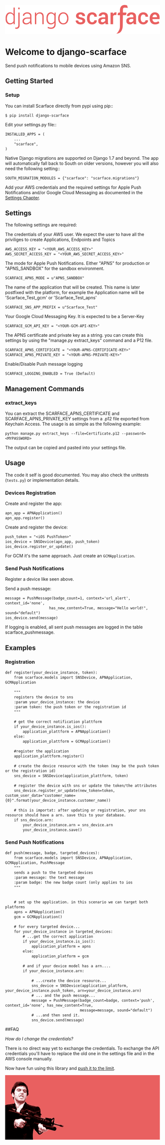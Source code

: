 ![django-scarface](logo_transparent.png)

# Welcome to django-scarface

Send push notifications to mobile devices using Amazon SNS.

## Getting Started

### Setup
You can install Scarface directly from pypi using pip::

	$ pip install django-scarface


Edit your settings.py file::

	INSTALLED_APPS = (
		...
		"scarface",
	)


Native Django migrations are supported on Django 1.7 and beyond. The app will automatically
fall back to South on older versions, however you will also need the following setting::

	SOUTH_MIGRATION_MODULES = {"scarface": "scarface.migrations"}

Add your AWS credentials and the required settings for Apple Push Notifications and/or Google Cloud Messaging as documented in the [Settings Chapter](#settings).


## Settings
The following settings are required:

The credentials of your AWS user. We expect the user to have all the priviliges to create Applications, Endpoints and Topics

    AWS_ACCESS_KEY = "<YOUR_AWS_ACCESS_KEY>"
    AWS_SECRET_ACCESS_KEY = "<YOUR_AWS_SECRET_ACCESS_KEY>"

The mode for Apple Push Notifications. Either "APNS" for production or "APNS_SANDBOX" for the sandbox environment.

    SCARFACE_APNS_MODE = u"APNS_SANDBOX"

The name of the application that will be created. This name is later postfixed with the platform, for example the Application name will be 'Scarface_Test_gcm' or 'Scarface_Test_apns'

    SCARFACE_SNS_APP_PREFIX = u"Scarface_Test"

Your Google Cloud Messaging Key. It is expected to be a Server-Key

    SCARFACE_GCM_API_KEY = "<YOUR-GCM-API-KEY>"

The APNS certificate and private key as a string. you can create this settings by using the "manage.py extract_keys" command and a P12 file.

    SCARFACE_APNS_CERTIFICATE = "<YOUR-APNS-CERTIFICATE-KEY>"
    SCARFACE_APNS_PRIVATE_KEY = "<YOUR-APNS-PRIVATE-KEY>"

Enable/Disable Push message logging 
    
    SCARFACE_LOGGING_ENABLED = True (Default)

## Management Commands
### extract_keys
You can extract the SCARFACE_APNS_CERTIFICATE and SCARFACE_APNS_PRIVATE_KEY settings from a .p12 file exported from Keychain Access. The usage is as simple as the following example:

    python manage.py extract_keys --file=Certificate.p12 --password=<MYPASSWORD>

The output can be copied and pasted into your settings file.

## Usage
The code it self is good documented. You may also check the unittests (`tests.py`) or implementation details.

### Devices Registration
Create and register the app:
    
    apn_app = APNApplication()
    apn_app.register()

Create and register the device:

    push_token = "<iOS PushToken>"
    ios_device = SNSDevice(apn_app, push_token)
    ios_device.register_or_update()

For GCM it's the same approach. Just create an `GCMApplication`.

    

### Send Push Notifications

Register a device like seen above.

Send a push message:

    message = PushMessage(badge_count=1, context='url_alert', context_id='none',
                        has_new_content=True, message="Hello world!", sound="default")
    ios_device.send(message)

If logging is enabled, all sent push messages are logged in the table scarface_pushmessage.


## Examples

### Registration
    def register(your_device_instance, token):
        from scarface.models import SNSDevice, APNApplication, GCMApplication

        """
        registers the device to sns
        :param your_device_instance: the device
        :param token: the push token or the registration id
        """

        # get the correct notification plattform
        if your_device_instance.is_ios():
            application_plattform = APNApplication()
        else:
            application_plattform = GCMApplication()

        #register the application
        application_plattform.register()

        # create the device resource with the token (may be the push token or the registration id)
        sns_device = SNSDevice(application_plattform, token)

        # register the device with sns or update the token/the attributes
        sns_device.register_or_update(new_token=token, custom_user_data="customer_name={0}".format(your_device_instance.customer_name))

        # this is importat: after updating or registration, your sns resource should have a arn. save this to your database.
        if sns_device.arn:
            your_device_instance.arn = sns_device.arn
            your_device_instance.save()

### Send Push Notifications
    def push(message, badge, targeted_devices):
        from scarface.models import SNSDevice, APNApplication, GCMApplication, PushMessage
        """
        sends a push to the targeted devices
        :param message: the text message
        :param badge: the new badge count (only applies to ios
        """


        # set up the application. in this scenario we can target both platforms
        apns = APNApplication()
        gcm = GCMApplication()

        # for every targeted device...
        for your_device_instance in targeted_devices:
            # ...get the correct application
            if your_device_instance.is_ios():
                application_platform = apns
            else:
                application_platform = gcm

            # and if your device model has a arn....
            if your_device_instance.arn:

                # ...create the device resource...
                sns_device = SNSDevice(application_platform, your_device_instance.push_token, arn=your_device_instance.arn)
                # ... and the push message...
                message = PushMessage(badge_count=badge, context='push', context_id='none', has_new_content=True,
                                      message=message, sound="default")
                # ...and then send it.
                sns_device.send(message)

##FAQ

_How do I change the credentials?_

There is no direct way yet to exchange the credentials. To exchange the API credentials you'll have to replace the old one in the settings file and in the AWS console manually. 

Now have fun using this library and [push it to the limit](https://www.youtube.com/watch?v=9D-QD_HIfjA).

![the movie](scarface-movie.png)